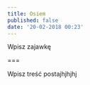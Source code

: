 ```yaml
---
title: Osiem
published: false
date: '20-02-2018 00:23'
---
```


Wpisz zajawkę

 === 

Wpisz treść postajhjhjhj